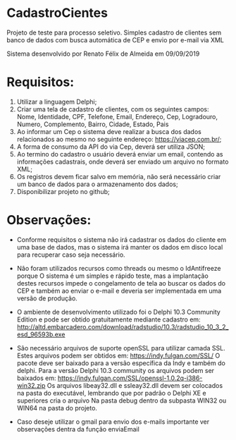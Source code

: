 # CadastroCientes
Projeto de teste para processo seletivo. Simples cadastro de clientes sem banco de dados com busca automática de CEP e envio por e-mail via XML

Sistema desenvolvido por Renato Félix de Almeida em 09/09/2019

# Requisitos:

1) Utilizar a linguagem Delphi;
2) Criar uma tela de cadastro de clientes, com os seguintes campos:
  Nome, Identidade, CPF, Telefone, Email, Endereço, Cep, Logradouro, Numero,
  Complemento, Bairro, Cidade, Estado, Pais
3) Ao informar um Cep o sistema deve realizar a busca dos dados relacionados ao
  mesmo no seguinte endereço: https://viacep.com.br/;
4) A forma de consumo da API do via Cep, deverá ser utiliza JSON;
5) Ao termino do cadastro o usuário deverá enviar um email, contendo as
  informações cadastrais, onde deverá ser enviado um arquivo no formato XML;
6) Os registros devem ficar salvo em memória, não será necessário criar um
  banco de dados para o armazenamento dos dados;
7) Disponibilizar projeto no github;

# Observações:
* Conforme requisitos o sistema não irá cadastrar os dados do cliente em uma
base de dados, mas o sistema irá manter os dados em disco local para recuperar
caso seja necessário.

* Nâo foram utilizados recursos como threads ou mesmo o IdAntifreeze porque
O sistema é um simples e rápido teste, mas a implantação destes recursos
impede o congelamento de tela ao buscar os dados do CEP e também ao
enviar o e-mail e deveria ser implementada em uma versão de produção.

* O ambiente de desenvolvimento utilizado foi o Delphi 10.3 Community Edition e
pode ser obtido gratuitamente mediante cadastro em:
http://altd.embarcadero.com/download/radstudio/10.3/radstudio_10_3_2_esd_96593b.exe

* São necessário arquivos de suporte openSSL para utilizar camada SSL. Estes
arquivos podem ser obtidos em:
https://indy.fulgan.com/SSL/
O pacote deve ser baixado para a versão específica da Indy e também do delphi.
Para a versão Delphi 10.3 community os arquivos podem ser baixados em:
https://indy.fulgan.com/SSL/openssl-1.0.2q-i386-win32.zip
Os arquivos libeay32.dll e ssleay32.dll devem ser colocados na pasta do
executável, lembrando que por padrão o Delphi XE e superiores cria o arquivo
Na pasta debug dentro da subpasta WIN32 ou WIN64 na pasta do projeto.

* Caso deseje utilizar o gmail para envio dos e-mails importante ver observações
dentra da função enviaEmail
